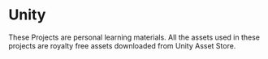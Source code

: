 # Unity

These Projects are personal learning materials. All the assets used in these projects are royalty free assets downloaded from Unity Asset Store.

